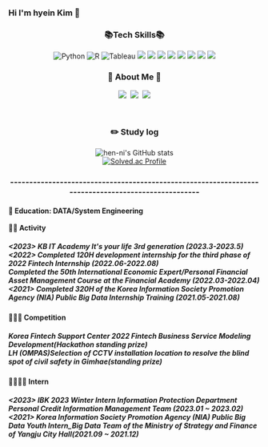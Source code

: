 ### Hi I'm hyein Kim 👋

<h3 align="center"> 📚Tech Skills📚 </h3>
<div align=center>     
    <img alt="Python" src="https://img.shields.io/badge/python%20-%2314354C.svg?&style=flat-square&logo=python&logoColor=white"/> 
    <img alt="R" src="https://img.shields.io/badge/R-276DC3?style=flat-square&logo=R&logoColor=white"/> 
    <img alt="Tableau" src="https://img.shields.io/badge/Tableau-E97627?style=flat-square&logo=Tableau&logoColor=white"> 
    <img src="https://img.shields.io/badge/oracle-F80000?style=flat-square&logo=oracle&logoColor=white">
    <img src="https://img.shields.io/badge/mysql-4479A1?style=flat-square&logo=mysql&logoColor=white">
    <img src="https://img.shields.io/badge/JAVA-007396?style=flat-square&logo=java&logoColor=white">
    <img src="https://img.shields.io/badge/Spring-6DB33F?style=flat-square&logo=Spring&logoColor=white">
    <img src="https://img.shields.io/badge/Flutter-02569B?style=flat-square&logo=flutter&logoColor=white"/>
    <img src="https://img.shields.io/badge/HTML5-E34F26?style=flat-square&logo=html5&logoColor=white"/>
    <img src="https://img.shields.io/badge/CSS3-1572B6?style=flat-square&logo=css3&logoColor=white"/>
    <img src="https://img.shields.io/badge/GitHub-181717?style=flat-square&logo=GitHub&logoColor=white"/>


<h3 align="center">🌈 About Me 🌈</h3>
<p align="center">
  <a href="https://https://henni.tistory.com/category/"><img src="https://img.shields.io/badge/Tech%20Blog-11B48A?style=flat-square&logo=Vimeo&logoColor=white&link=https://velog.io/@hyeinisfree"/></a>&nbsp
  <a href="https://www.instagram.com/hen._.ni/"><img src="https://img.shields.io/badge/Instagram-E4405F?style=flat-square&logo=Instagram&logoColor=white&link=https://www.instagram.com/hye_inisfree/"/></a>&nbsp
  <a href="mailto:henni07580@gmail.com"><img src="https://img.shields.io/badge/Gmail-d14836?style=flat-square&logo=Gmail&logoColor=white&link=kimhyein7110@gmail.com"/></a>
</p>
</br>

### :pencil2: Study log
![hen-ni's GitHub stats](https://github-readme-stats.vercel.app/api?username=hen-ni)</br>
[![Solved.ac Profile](http://mazassumnida.wtf/api/generate_badge?boj=haein0758)](https://solved.ac/haein0758)

</h1>

### ---------------------------------------------------------------------------------------------------

<h4 align = "left">🌱 Education: DATA/System Engineering </br></br>
🌱🌱 Activity</br>
<h5 align = "left"><2023> KB IT Academy It's your life 3rd generation (2023.3-2023.5) </br>
<2022> Completed 120H development internship for the third phase of 2022 Fintech Internship (2022.06-2022.08) </br>
 Completed the 50th International Economic Expert/Personal Financial Asset Management Course at the Financial Academy  (2022.03-2022.04) </br>
<2021> Completed 320H of the Korea Information Society Promotion Agency (NIA) Public Big Data Internship Training (2021.05-2021.08)</br></h5>
<h4 align = "left">🌱🌱🌱 Competition</br>
<h5 align = "left">Korea Fintech Support Center 2022 Fintech Business Service Modeling Development(Hackathon standing prize)</br>
LH (OMPAS)Selection of CCTV installation location to resolve the blind spot of civil safety in Gimhae(standing prize)</br></h5>
<h4 align = "left">🌱🌱🌱🌱 Intern</br>
<h5 align = "left"><2023> IBK 2023 Winter Intern Information Protection Department Personal Credit Information Management Team  (2023.01 ~ 2023.02)</br>
<2021> Korea Information Society Promotion Agency (NIA) Public Big Data Youth Intern_Big Data Team of the Ministry of Strategy and Finance of Yangju City Hall(2021.09 ~ 2021.12)
  
